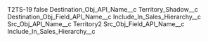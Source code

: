 <?xml version="1.0" encoding="UTF-8"?>
<CustomMetadata xmlns="http://soap.sforce.com/2006/04/metadata" xmlns:xsi="http://www.w3.org/2001/XMLSchema-instance" xmlns:xsd="http://www.w3.org/2001/XMLSchema">
    <label>T2TS-19</label>
    <protected>false</protected>
    <values>
        <field>Destination_Obj_API_Name__c</field>
        <value xsi:type="xsd:string">Territory_Shadow__c</value>
    </values>
    <values>
        <field>Destination_Obj_Field_API_Name__c</field>
        <value xsi:type="xsd:string">Include_In_Sales_Hierarchy__c</value>
    </values>
    <values>
        <field>Src_Obj_API_Name__c</field>
        <value xsi:type="xsd:string">Territory2</value>
    </values>
    <values>
        <field>Src_Obj_Field_API_Name__c</field>
        <value xsi:type="xsd:string">Include_In_Sales_Hierarchy__c</value>
    </values>
</CustomMetadata>
